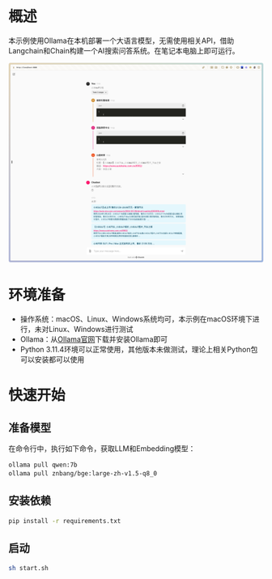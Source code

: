 # 概述

本示例使用Ollama在本机部署一个大语言模型，无需使用相关API，借助Langchain和Chain构建一个AI搜索问答系统。在笔记本电脑上即可运行。

![示例](assets/demo.png)

# 环境准备

- 操作系统：macOS、Linux、Windows系统均可，本示例在macOS环境下进行，未对Linux、Windows进行测试
- Ollama：从[Ollama官网](https://ollama.ai/)下载并安装Ollama即可
- Python 3.11.4环境可以正常使用，其他版本未做测试，理论上相关Python包可以安装都可以使用

# 快速开始

## 准备模型

在命令行中，执行如下命令，获取LLM和Embedding模型：

```bash
ollama pull qwen:7b
ollama pull znbang/bge:large-zh-v1.5-q8_0
```

## 安装依赖

```bash
pip install -r requirements.txt
```

## 启动

```bash
sh start.sh
```
